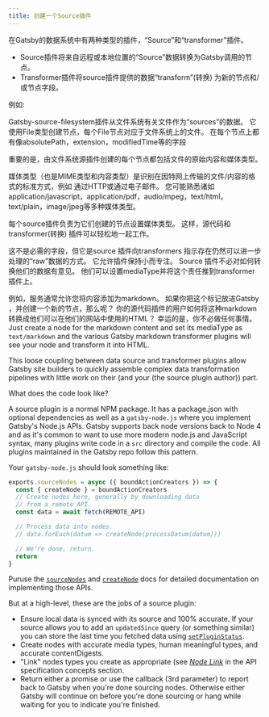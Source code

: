 ```yaml
---
title: 创建一个Source插件
---
```

在Gatsby的数据系统中有两种类型的插件，“Source”和“transformer”插件。

* Source插件将来自远程或本地位置的“Source”数据转换为Gatsby调用的节点。
* Transformer插件将source插件提供的数据“transform”(转换) 为新的节点和/或节点字段。

例如:

Gatsby-source-filesystem插件从文件系统有关文件作为“sources”的数据。 它使用File类型创建节点，每个File节点对应于文件系统上的文件。 在每个节点上都有像absolutePath，extension，modifiedTime等的字段

重要的是，由文件系统源插件创建的每个节点都包括文件的原始内容和媒体类型。

媒体类型（也是MIME类型和内容类型）是识别在因特网上传输的文件/内容的格式的标准方式，例如 通过HTTP或通过电子邮件。 您可能熟悉诸如application/javascript，application/pdf，audio/mpeg，text/html，text/plain，image/jpeg等多种媒体类型。

每个source插件负责为它们创建的节点设置媒体类型。 这样，源代码和transformer(转换) 插件可以轻松地一起工作。

这不是必需的字段，但它是source 插件向transformers 指示存在仍然可以进一步处理的“raw”数据的方式。 它允许插件保持小而专注。 Source 插件不必对如何转换他们的数据有意见。 他们可以设置mediaType并将这个责任推到transformer 插件上。

例如，服务通常允许您将内容添加为markdown。 如果你把这个标记放进Gatsby ，并创建一个新的节点，那么呢？ 你的源代码插件的用户如何将这种markdown 转换成他们可以在他们的网站中使用的HTML？ 幸运的是，你不必做任何事情。 Just create a node for the markdown content and set its mediaType as `text/markdown` and the various Gatsby markdown transformer plugins will see your node and transform it into HTML.

This loose coupling between data source and transformer plugins allow Gatsby site builders to quickly assemble complex data transformation pipelines with little work on their (and your (the source plugin author)) part.

What does the code look like?

A source plugin is a normal NPM package. It has a package.json with optional dependencies as well as a `gatsby-node.js` where you implement Gatsby's Node.js APIs. Gatsby supports back node versions back to Node 4 and as it's common to want to use more modern node.js and JavaScript syntax, many plugins write code in a `src` directory and compile the code. All plugins maintained in the Gatsby repo follow this pattern.

Your `gatsby-node.js` should look something like:

```javascript
exports.sourceNodes = async ({ boundActionCreators }) => {
  const { createNode } = boundActionCreators
  // Create nodes here, generally by downloading data
  // from a remote API.
  const data = await fetch(REMOTE_API)

  // Process data into nodes.
  // data.forEach(datum => createNode(processDatum(datum)))

  // We're done, return.
  return
}
```

Puruse the [`sourceNodes`](/docs/node-apis/#sourceNodes) and [`createNode`](/docs/bound-action-creators/#createNode) docs for detailed documentation on implementing those APIs.

But at a high-level, these are the jobs of a source plugin:

* Ensure local data is synced with its source and 100% accurate. If your source allows you to add an `updatedSince` query (or something similar) you can store the last time you fetched data using [`setPluginStatus`](/docs/bound-action-creators/#setPluginStatus).
* Create nodes with accurate media types, human meaningful types, and accurate contentDigests.
* "Link" nodes types you create as appropriate (see [*Node Link*](/docs/api-specification/) in the API specification concepts section.
* Return either a promise or use the callback (3rd parameter) to report back to Gatsby when you're done sourcing nodes. Otherwise either Gatsby will continue on before you're done sourcing or hang while waiting for you to indicate you're finished.